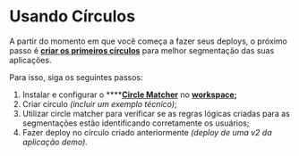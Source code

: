 # Usando Círculos

A partir do momento em que você começa a fazer seus deploys, o próximo passo é [**criar os primeiros círculos**](https://docs.charlescd.io/referencia-1/circles) para melhor segmentação das suas aplicações. 

Para isso, siga os seguintes passos: 

1. Instalar e configurar o ****[**Circle Matcher**](https://docs.charlescd.io/referencia-1/circle-matcher) no [**workspace**](https://docs.charlescd.io/primeiros-passsos/definindo-workspace)**;** 
2. Criar círculo _\(incluir um exemplo técnico\)_; 
3. Utilizar circle matcher para verificar se as regras lógicas criadas para as segmentações estão identificando corretamente os usuários; 
4. Fazer deploy no círculo criado anteriormente _\(deploy de uma v2 da aplicação demo\)._

